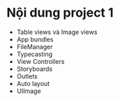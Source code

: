 # Nội dung project 1
- Table views và Image views
- App bundles
- FileManager
- Typecasting
- View Controllers
- Storyboards
- Outlets
- Auto layout
- UIImage
